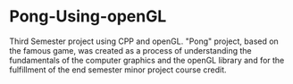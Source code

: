 # Pong-Using-openGL
Third Semester project using CPP and openGL.
"Pong" project, based on the famous game, was created as a process of understanding the fundamentals of the computer graphics and the openGL library and for the fulfillment of the end semester minor project course credit.
